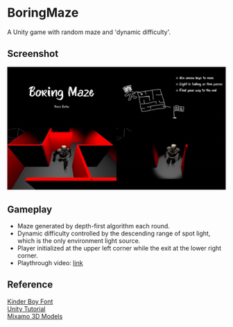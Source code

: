 # BoringMaze
A Unity game with random maze and 'dynamic difficulty'.

## Screenshot
<img src="/Share/image.png"/>

## Gameplay
* Maze generated by depth-first algorithm each round.
* Dynamic difficulty controlled by the descending range of spot light, which is the only environment light source.
* Player initialized at the upper left corner while the exit at the lower right corner.
* Playthrough video: [link](https://youtu.be/zmJ0w7_UvIo)

## Reference
[Kinder Boy Font](https://www.dafont.com/kinder-boy.font)  
[Unity Tutorial](https://catlikecoding.com/unity/tutorials/)  
[Mixamo 3D Models](https://www.mixamo.com/)
